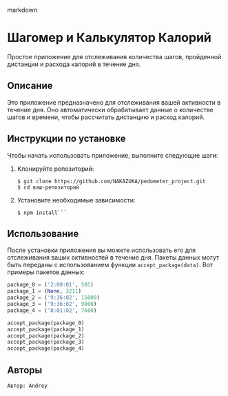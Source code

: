 markdown
# Шагомер и Калькулятор Калорий

Простое приложение для отслеживания количества шагов, пройденной дистанции и расхода калорий в течение дня.

## Описание

Это приложение предназначено для отслеживания вашей активности в течение дня. Оно автоматически обрабатывает данные о количестве шагов и времени, чтобы рассчитать дистанцию и расход калорий.

## Инструкции по установке

Чтобы начать использовать приложение, выполните следующие шаги:

1. Клонируйте репозиторий:

   ```shell
   $ git clone https://github.com/NAKAZUKA/pedometer_project.git
   $ cd ваш-репозиторий
   ```

2. Установите необходимые зависимости:

   ```shell
   $ npm install```

## Использование

После установки приложения вы можете использовать его для отслеживания ваших активностей в течение дня. Пакеты данных могут быть переданы с использованием функции `accept_package(data)`. Вот примеры пакетов данных:

```python
package_0 = ('2:00:01', 505)
package_1 = (None, 3211)
package_2 = ('9:36:02', 15000)
package_3 = ('9:36:02', 9000)
package_4 = ('8:01:02', 7600)

accept_package(package_0)
accept_package(package_1)
accept_package(package_2)
accept_package(package_3)
accept_package(package_4)
```

## Авторы
```
Автор: Andrey
```
